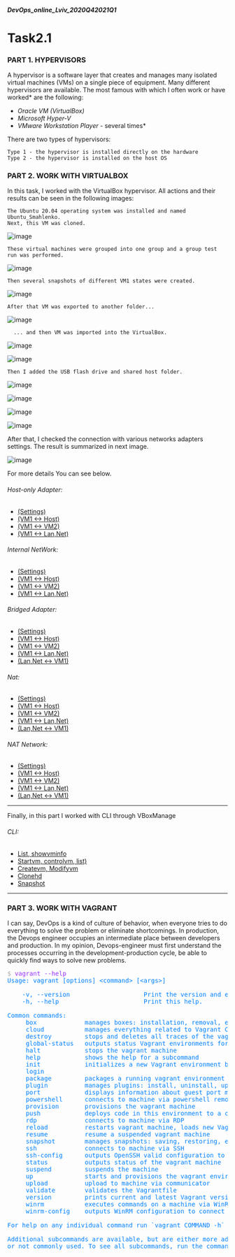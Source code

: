 ##### DevOps_online_Lviv_2020Q42021Q1
# Task2.1

### PART 1. HYPERVISORS

A hypervisor is a software layer that creates and manages many isolated virtual machines (VMs) on a single piece of equipment. Many different hypervisors are available. The most famous with which I often work or have worked* are the following:

  - *Oracle VM (VirtualBox)*
  - *Microsoft Hyper-V*
  - *VMware Workstation Player* - several times*
  
There are two types of hypervisors:

    Type 1 - the hypervisor is installed directly on the hardware
    Type 2 - the hypervisor is installed on the host OS

### PART 2. WORK WITH VIRTUALBOX
In this task, I worked with the VirtualBox hypervisor. All actions and their results can be seen in the following images:

    The Ubuntu 20.04 operating system was installed and named Ubuntu_Smahlenko.
    Next, this VM was cloned.
![image](./images/VirtualBox/Cloning_VM.png)
    
    These virtual machines were grouped into one group and a group test run was performed.
![image](./images/VirtualBox/Group_Start.png)
   
    Then several snapshots of different VM1 states were created.
![image](./images/VirtualBox/Snapshots.png)
        
    After that VM was exported to another folder...
![image](./images/VirtualBox/ExportOVA.png)

      ... and then VM was imported into the VirtualBox.
![image](./images/VirtualBox/ImportOVA_2.png)

![image](./images/VirtualBox/ImportOVA_Finished.png)
  
    Then I added the USB flash drive and shared host folder.
![image](./images/VirtualBox/USB.png)

![image](./images/VirtualBox/USB_opened.png)

![image](./images/VirtualBox/shared_folder(settngs).png)

![image](./images/VirtualBox/shared_folder.png)

After that, I checked the connection with various networks adapters settings.
The result is summarized in next image.

![image](./images/VirtualBox/NetW/Table.png)

For more details You can see below.

###### Host-only Adapter:
    
- [(Settings)](./images/VirtualBox/NetW/Host-only/Settings.png)
- [(VM1 <-> Host)](./images/VirtualBox/NetW/Host-only/VM1-Host.png)
- [(VM1 <-> VM2)](./images/VirtualBox/NetW/Host-only/VM1-VM2.png)
- [(VM1 <-> Lan,Net)](./images/VirtualBox/NetW/Host-only/VM1-Net,Lan.png)


###### Internal NetWork:
    
- [(Settings)](./images/VirtualBox/NetW/Internal/Settings.png)
- [(VM1 <-> Host)](./images/VirtualBox/NetW/Internal/VM1-Host.png)
- [(VM1 <-> VM2)](./images/VirtualBox/NetW/Internal/VM1-VM2.png)
- [(VM1 <-> Lan,Net)](./images/VirtualBox/NetW/Internal/VM1-Net,Lan.png)

###### Bridged Adapter:
    
- [(Settings)](./images/VirtualBox/NetW/Bridge/Settings.png)
- [(VM1 <-> Host)](./images/VirtualBox/NetW/Bridge/VM1-Host.png)
- [(VM1 <-> VM2)](./images/VirtualBox/NetW/Bridge/VM1-VM2.png)
- [(VM1 <-> Lan,Net)](./images/VirtualBox/NetW/Bridge/VM1-Lan,Net.png)
- [(Lan,Net <-> VM1)](./images/VirtualBox/NetW/Bridge/Lan,Net-VM1.png)

###### Nat:
    
- [(Settings)](./images/VirtualBox/NetW/Nat/Settings.png)
- [(VM1 <-> Host)](./images/VirtualBox/NetW/Nat/VM1-Host.png)
- [(VM1 <-> VM2)](./images/VirtualBox/NetW/Nat/VM1-VM2.png)
- [(VM1 <-> Lan,Net)](./images/VirtualBox/NetW/Nat/VM1-Lan,Net.png)
- [(Lan,Net <-> VM1)](./images/VirtualBox/NetW/Nat/Lan,Net-VM1.png)

###### NAT Network:
    
- [(Settings)](./images/VirtualBox/NetW/NatNetw/Settings.png)
- [(VM1 <-> Host)](./images/VirtualBox/NetW/NatNetw/VM1-Host.png)
- [(VM1 <-> VM2)](./images/VirtualBox/NetW/NatNetw/VM1-VM2.png)
- [(VM1 <-> Lan,Net)](./images/VirtualBox/NetW/NatNetw/VM1-Net,Lan.png)
- [(Lan,Net <-> VM1)](./images/VirtualBox/NetW/NatNetw/VM1-Net,Lan.png)

___

Finally, in this part I worked with CLI through VBoxManage

###### CLI:
    
- [List, showvminfo](./images/VirtualBox/CLi/VBoxMan_list_showvminfo.png)
- [Startvm, controlvm, list)](./images/VirtualBox/CLi/Starting_CentOs_srv.png)
- [Createvm, Modifyvm](./images/VirtualBox/CLi/Modifyvm.png)
- [Clonehd](./images/VirtualBox/CLi/Clonehd.png)
- [Snapshot](./images/VirtualBox/CLi/Snapshot.png)

___


### PART 3. WORK WITH VAGRANT

I can say, DevOps is a kind of culture of behavior, when everyone tries to do 
everything to solve the problem or eliminate shortcomings. In production, the 
Devops engineer occupies an intermediate place between developers and production.
In my opinion, Devops-engineer must first understand the processes occurring in the
development-production cycle, be able to quickly find ways to solve new problems.


































































































































































































<pre style="color:#0080FF"><span style="color:#AAAAAA">$</span> <span style="color:#9933FF">vagrant --help</span>
Usage: vagrant [options] &lt;command&gt; [&lt;args&gt;]

    -v, --version                    Print the version and exit.
    -h, --help                       Print this help.

Common commands:
     box             manages boxes: installation, removal, etc.
     cloud           manages everything related to Vagrant Cloud
     destroy         stops and deletes all traces of the vagrant machine
     global-status   outputs status Vagrant environments for this user
     halt            stops the vagrant machine
     help            shows the help for a subcommand
     init            initializes a new Vagrant environment by creating a Vagrantfile
     login
     package         packages a running vagrant environment into a box
     plugin          manages plugins: install, uninstall, update, etc.
     port            displays information about guest port mappings
     powershell      connects to machine via powershell remoting
     provision       provisions the vagrant machine
     push            deploys code in this environment to a configured destination
     rdp             connects to machine via RDP
     reload          restarts vagrant machine, loads new Vagrantfile configuration
     resume          resume a suspended vagrant machine
     snapshot        manages snapshots: saving, restoring, etc.
     ssh             connects to machine via SSH
     ssh-config      outputs OpenSSH valid configuration to connect to the machine
     status          outputs status of the vagrant machine
     suspend         suspends the machine
     up              starts and provisions the vagrant environment
     upload          upload to machine via communicator
     validate        validates the Vagrantfile
     version         prints current and latest Vagrant version
     winrm           executes commands on a machine via WinRM
     winrm-config    outputs WinRM configuration to connect to the machine

For help on any individual command run `vagrant COMMAND -h`

Additional subcommands are available, but are either more advanced
or not commonly used. To see all subcommands, run the command

